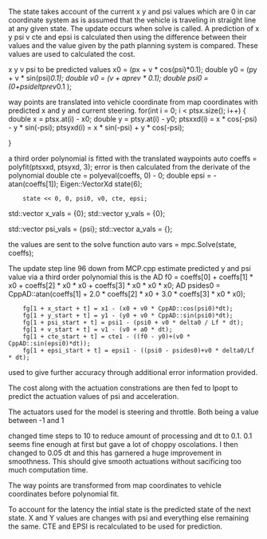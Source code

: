 The state takes account of the current x y and psi values which are 0 in car coordinate system as 
is assumed that the vehicle is traveling in straight line at any given state.
The update occurs when solve is called. A prediction of x y psi v cte and epsi is calculated then 
using the difference between their values and the value given by the path planning system is compared.
These values are used to calculated the cost. 

x y v psi to be predicted values
 x0 = (px + v * cos(psi)*0.1);
        double y0 = (py + v * sin(psi)*0.1);
        double v0 = (v + aprev * 0.1);
        double psi0 = (0+psideltprev*0.1 );

way points are translated into vehicle coordinate from map coordinates with predicted x and y and current steering.
for(int i = 0; i < ptsx.size(); i++)
{     double x = ptsx.at(i) - x0;
     double y = ptsy.at(i) - y0;
     ptsxxd(i) = x * cos(-psi) - y * sin(-psi);
     ptsyxd(i) = x * sin(-psi) + y * cos(-psi);


}

a third order polynomial is fitted with the translated waypoints 
         auto coeffs = polyfit(ptsxxd, ptsyxd, 3);
error is then calculated from the derivate of the polynomial
        double cte = polyeval(coeffs, 0) - 0;
        double epsi = - atan(coeffs[1]);
        Eigen::VectorXd state(6);

        state << 0, 0, psi0, v0, cte, epsi;
 std::vector<double> x_vals = {0};
  std::vector<double> y_vals = {0};

 std::vector<double> psi_vals = {psi};
  std::vector<double> a_vals = {};

the values are sent to the solve function
        auto vars = mpc.Solve(state, coeffs);


The update step line 96 down from MCP.cpp estimate predicted y and psi value via a third order polynomial this is the
 AD<double> f0 = coeffs[0] + coeffs[1] * x0 + coeffs[2] * x0 * x0 + coeffs[3] *
 x0 * x0 * x0;
      AD<double> psides0 =  CppAD::atan(coeffs[1] + 2.0 * coeffs[2] * x0 + 3.0 *
 coeffs[3] * x0 * x0);

        fg[1 + x_start + t] = x1 - (x0 + v0 * CppAD::cos(psi0)*dt);
        fg[1 + y_start + t] = y1 - (y0 + v0 * CppAD::sin(psi0)*dt);
        fg[1 + psi_start + t] = psi1 - (psi0 + v0 * delta0 / Lf * dt);
        fg[1 + v_start + t] = v1 - (v0 + a0 * dt);
        fg[1 + cte_start + t] = cte1 - ((f0 - y0)+(v0 * CppAD::sin(epsi0)*dt));
        fg[1 + epsi_start + t] = epsi1 - ((psi0 - psides0)+v0 * delta0/Lf * dt);
 used to give further accuracy through additional error information provided.







 
The cost along with the actuation constrations are then
fed to Ipopt to predict the actuation values of psi and acceleration.

The actuators used for the model is steering and throttle. Both being a value between -1 and 1

changed time steps to 10 to reduce amount of processing and dt to 0.1. 0.1 seems fine enough at first but gave a lot of choppy oscolations. I then changed to 0.05 dt and this has garnered a huge improvement in smoothness. This should give smooth actuations without sacificing too much computation time.

The way points are transformed from map coordinates to vehicle coordinates before polynomial fit.

To account for the latency the intial state is the predicted state of the next state. X and Y values are changes with psi and everything else remaining the same. CTE and EPSI is recalculated to be used for prediction.
